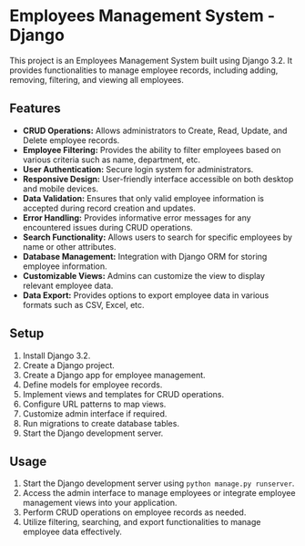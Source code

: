 # Employees Management System - Django

This project is an Employees Management System built using Django 3.2. It provides functionalities to manage employee records, including adding, removing, filtering, and viewing all employees.

## Features

- **CRUD Operations:** Allows administrators to Create, Read, Update, and Delete employee records.
- **Employee Filtering:** Provides the ability to filter employees based on various criteria such as name, department, etc.
- **User Authentication:** Secure login system for administrators.
- **Responsive Design:** User-friendly interface accessible on both desktop and mobile devices.
- **Data Validation:** Ensures that only valid employee information is accepted during record creation and updates.
- **Error Handling:** Provides informative error messages for any encountered issues during CRUD operations.
- **Search Functionality:** Allows users to search for specific employees by name or other attributes.
- **Database Management:** Integration with Django ORM for storing employee information.
- **Customizable Views:** Admins can customize the view to display relevant employee data.
- **Data Export:** Provides options to export employee data in various formats such as CSV, Excel, etc.

## Setup

1. Install Django 3.2.
2. Create a Django project.
3. Create a Django app for employee management.
4. Define models for employee records.
5. Implement views and templates for CRUD operations.
6. Configure URL patterns to map views.
7. Customize admin interface if required.
8. Run migrations to create database tables.
9. Start the Django development server.

## Usage

1. Start the Django development server using `python manage.py runserver`.
2. Access the admin interface to manage employees or integrate employee management views into your application.
3. Perform CRUD operations on employee records as needed.
4. Utilize filtering, searching, and export functionalities to manage employee data effectively.

